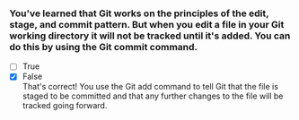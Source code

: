 ### You've learned that Git works on the principles of the edit, stage, and commit pattern. But when you edit a file in your Git working directory it will not be tracked until it's added. You can do this by using the Git commit command.

- [ ] True
- [x] False <br>
      That's correct! You use the Git add command to tell Git that the file is staged to be committed and that any further changes to the file will be tracked going forward.
